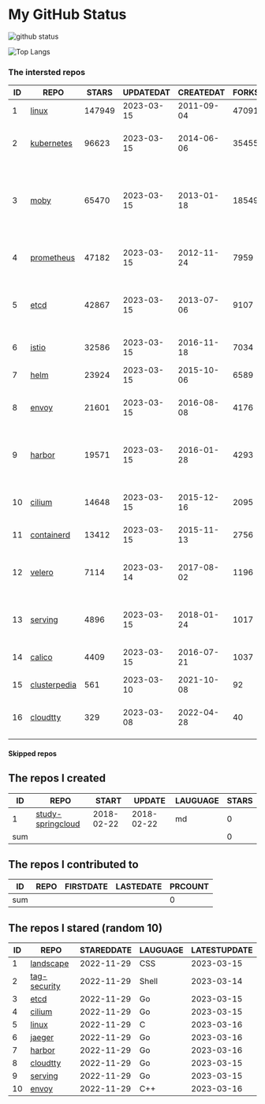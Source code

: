 # My GitHub Status

<img src="https://github-readme-stats-1.yihong0618.vercel.app/api?username=daoqingniu&show_icons=true&&&hide_title=true&count_private=true" alt="github status" />

![Top Langs](https://github-readme-stats-1.yihong0618.vercel.app/api/top-langs/?username=daoqingniu&layout=compact)

<!--START_SECTION:github_repos-->
### The intersted repos
| ID |                              REPO                               | STARS  | UPDATEDAT  | CREATEDAT  | FORKSCOUNT |                                              DESCRIPTIONS                                              |
|----|-----------------------------------------------------------------|--------|------------|------------|------------|--------------------------------------------------------------------------------------------------------|
|  1 | [linux](https://github.com/torvalds/linux)                      | 147949 | 2023-03-15 | 2011-09-04 |      47091 | Linux kernel source tree                                                                               |
|  2 | [kubernetes](https://github.com/kubernetes/kubernetes)          |  96623 | 2023-03-15 | 2014-06-06 |      35455 | Production-Grade Container Scheduling and Management                                                   |
|  3 | [moby](https://github.com/moby/moby)                            |  65470 | 2023-03-15 | 2013-01-18 |      18549 | Moby Project - a collaborative project for the container ecosystem to assemble container-based systems |
|  4 | [prometheus](https://github.com/prometheus/prometheus)          |  47182 | 2023-03-15 | 2012-11-24 |       7959 | The Prometheus monitoring system and time series database.                                             |
|  5 | [etcd](https://github.com/etcd-io/etcd)                         |  42867 | 2023-03-15 | 2013-07-06 |       9107 | Distributed reliable key-value store for the most critical data of a distributed system                |
|  6 | [istio](https://github.com/istio/istio)                         |  32586 | 2023-03-15 | 2016-11-18 |       7034 | Connect, secure, control, and observe services.                                                        |
|  7 | [helm](https://github.com/helm/helm)                            |  23924 | 2023-03-15 | 2015-10-06 |       6589 | The Kubernetes Package Manager                                                                         |
|  8 | [envoy](https://github.com/envoyproxy/envoy)                    |  21601 | 2023-03-15 | 2016-08-08 |       4176 | Cloud-native high-performance edge/middle/service proxy                                                |
|  9 | [harbor](https://github.com/goharbor/harbor)                    |  19571 | 2023-03-15 | 2016-01-28 |       4293 | An open source trusted cloud native registry project that stores, signs, and scans content.            |
| 10 | [cilium](https://github.com/cilium/cilium)                      |  14648 | 2023-03-15 | 2015-12-16 |       2095 | eBPF-based Networking, Security, and Observability                                                     |
| 11 | [containerd](https://github.com/containerd/containerd)          |  13412 | 2023-03-15 | 2015-11-13 |       2756 | An open and reliable container runtime                                                                 |
| 12 | [velero](https://github.com/vmware-tanzu/velero)                |   7114 | 2023-03-14 | 2017-08-02 |       1196 | Backup and migrate Kubernetes applications and their persistent volumes                                |
| 13 | [serving](https://github.com/knative/serving)                   |   4896 | 2023-03-15 | 2018-01-24 |       1017 | Kubernetes-based, scale-to-zero, request-driven compute                                                |
| 14 | [calico](https://github.com/projectcalico/calico)               |   4409 | 2023-03-15 | 2016-07-21 |       1037 | Cloud native networking and network security                                                           |
| 15 | [clusterpedia](https://github.com/clusterpedia-io/clusterpedia) |    561 | 2023-03-10 | 2021-10-08 |         92 | The Encyclopedia of Kubernetes clusters                                                                |
| 16 | [cloudtty](https://github.com/cloudtty/cloudtty)                |    329 | 2023-03-08 | 2022-04-28 |         40 | A Friendly Kubernetes CloudShell (Web Terminal) !                                                      |



#### Skipped repos
<!--END_SECTION:github_repos-->

<!--START_SECTION:my_github-->
## The repos I created
| ID  |                                 REPO                                 |   START    |   UPDATE   | LAUGUAGE | STARS |
|-----|----------------------------------------------------------------------|------------|------------|----------|-------|
|   1 | [study-springcloud](https://github.com/daoqingniu/study-springcloud) | 2018-02-22 | 2018-02-22 | md       |     0 |
| sum |                                                                      |            |            |          |     0 |

## The repos I contributed to
| ID  | REPO | FIRSTDATE | LASTEDATE | PRCOUNT |
|-----|------|-----------|-----------|---------|
| sum |      |           |           |       0 |

## The repos I stared (random 10)
| ID |                         REPO                         | STAREDDATE | LAUGUAGE | LATESTUPDATE |
|----|------------------------------------------------------|------------|----------|--------------|
|  1 | [landscape](https://github.com/cncf/landscape)       | 2022-11-29 | CSS      | 2023-03-15   |
|  2 | [tag-security](https://github.com/cncf/tag-security) | 2022-11-29 | Shell    | 2023-03-14   |
|  3 | [etcd](https://github.com/etcd-io/etcd)              | 2022-11-29 | Go       | 2023-03-15   |
|  4 | [cilium](https://github.com/cilium/cilium)           | 2022-11-29 | Go       | 2023-03-15   |
|  5 | [linux](https://github.com/torvalds/linux)           | 2022-11-29 | C        | 2023-03-16   |
|  6 | [jaeger](https://github.com/jaegertracing/jaeger)    | 2022-11-29 | Go       | 2023-03-16   |
|  7 | [harbor](https://github.com/goharbor/harbor)         | 2022-11-29 | Go       | 2023-03-16   |
|  8 | [cloudtty](https://github.com/cloudtty/cloudtty)     | 2022-11-29 | Go       | 2023-03-15   |
|  9 | [serving](https://github.com/knative/serving)        | 2022-11-29 | Go       | 2023-03-15   |
| 10 | [envoy](https://github.com/envoyproxy/envoy)         | 2022-11-29 | C++      | 2023-03-16   |

<!--END_SECTION:my_github-->
